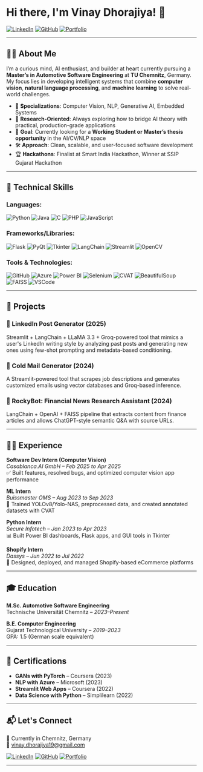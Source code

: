 # Hi there, I'm Vinay Dhorajiya! 👋

[![LinkedIn](https://img.shields.io/badge/-LinkedIn-blue?style=for-the-badge&logo=linkedin)](https://linkedin.com/in/vinay-dhorajiya-2652501b5)
[![GitHub](https://img.shields.io/badge/-GitHub-black?style=for-the-badge&logo=github)](https://github.com/Vinay)
[![Portfolio](https://img.shields.io/badge/-Portfolio-green?style=for-the-badge&logo=netlify)](https://vinaydhorajiya.netlify.app/)

---

## 🧑‍💻 About Me

I’m a curious mind, AI enthusiast, and builder at heart currently pursuing a **Master’s in Automotive Software Engineering** at **TU Chemnitz**, Germany. My focus lies in developing intelligent systems that combine **computer vision**, **natural language processing**, and **machine learning** to solve real-world challenges.

- 🧠 **Specializations**: Computer Vision, NLP, Generative AI, Embedded Systems  
- 🔬 **Research-Oriented**: Always exploring how to bridge AI theory with practical, production-grade applications  
- 🎯 **Goal**: Currently looking for a **Working Student or Master’s thesis opportunity** in the AI/CV/NLP space  
- 🛠️ **Approach**: Clean, scalable, and user-focused software development  
- 🏆 **Hackathons**: Finalist at Smart India Hackathon, Winner at SSIP Gujarat Hackathon  

---

## 🧠 Technical Skills

### Languages:
![Python](https://img.shields.io/badge/-Python-3776AB?style=flat-square&logo=python&logoColor=white)
![Java](https://img.shields.io/badge/-Java-007396?style=flat-square&logo=java)
![C](https://img.shields.io/badge/-C-A8B9CC?style=flat-square&logo=c)
![PHP](https://img.shields.io/badge/-PHP-777BB4?style=flat-square&logo=php)
![JavaScript](https://img.shields.io/badge/-JavaScript-F7DF1E?style=flat-square&logo=javascript)

### Frameworks/Libraries:
![Flask](https://img.shields.io/badge/-Flask-black?style=flat-square&logo=flask)
![PyQt](https://img.shields.io/badge/-PyQt-green?style=flat-square)
![Tkinter](https://img.shields.io/badge/-Tkinter-lightgrey?style=flat-square)
![LangChain](https://img.shields.io/badge/-LangChain-blueviolet?style=flat-square)
![Streamlit](https://img.shields.io/badge/-Streamlit-FF4B4B?style=flat-square&logo=streamlit)
![OpenCV](https://img.shields.io/badge/-OpenCV-5C3EE8?style=flat-square&logo=opencv)

### Tools & Technologies:
![GitHub](https://img.shields.io/badge/-GitHub-181717?style=flat-square&logo=github)
![Azure](https://img.shields.io/badge/-Azure-0078D4?style=flat-square&logo=microsoft-azure)
![Power BI](https://img.shields.io/badge/-PowerBI-F2C811?style=flat-square&logo=powerbi)
![Selenium](https://img.shields.io/badge/-Selenium-43B02A?style=flat-square&logo=selenium)
![CVAT](https://img.shields.io/badge/-CVAT-lightgrey?style=flat-square)
![BeautifulSoup](https://img.shields.io/badge/-BeautifulSoup-black?style=flat-square)
![FAISS](https://img.shields.io/badge/-FAISS-darkgreen?style=flat-square)
![VSCode](https://img.shields.io/badge/-VSCode-007ACC?style=flat-square&logo=visual-studio-code)

---

## 🚀 Projects

### 📝 LinkedIn Post Generator (2025)
Streamlit + LangChain + LLaMA 3.3 + Groq-powered tool that mimics a user's LinkedIn writing style by analyzing past posts and generating new ones using few-shot prompting and metadata-based conditioning.

### 📩 Cold Mail Generator (2024)
A Streamlit-powered tool that scrapes job descriptions and generates customized emails using vector databases and Groq-based inference.

### 📰 RockyBot: Financial News Research Assistant (2024)
LangChain + OpenAI + FAISS pipeline that extracts content from finance articles and allows ChatGPT-style semantic Q&A with source URLs.

---

## 🧑‍💼 Experience

**Software Dev Intern (Computer Vision)**  
*Casablanca.AI GmbH – Feb 2025 to Apr 2025*  
✅ Built features, resolved bugs, and optimized computer vision app performance

**ML Intern**  
*Buissmaster OMS – Aug 2023 to Sep 2023*  
🧪 Trained YOLOv8/Yolo-NAS, preprocessed data, and created annotated datasets with CVAT

**Python Intern**  
*Secure Infotech – Jan 2023 to Apr 2023*  
📊 Built Power BI dashboards, Flask apps, and GUI tools in Tkinter

**Shopify Intern**  
*Dassys – Jun 2022 to Jul 2022*  
🛒 Designed, deployed, and managed Shopify-based eCommerce platforms

---

## 🎓 Education

**M.Sc. Automotive Software Engineering**  
Technische Universität Chemnitz – *2023–Present*

**B.E. Computer Engineering**  
Gujarat Technological University – *2019–2023*  
GPA: 1.5 (German scale equivalent)

---

## 📜 Certifications

- **GANs with PyTorch** – Coursera (2023)  
- **NLP with Azure** – Microsoft (2023)  
- **Streamlit Web Apps** – Coursera (2022)  
- **Data Science with Python** – Simplilearn (2022)

---

## 📬 Let's Connect

📍 Currently in Chemnitz, Germany  
📧 vinay.dhorajiya19@gmail.com  

[![LinkedIn](https://img.shields.io/badge/-LinkedIn-blue?style=for-the-badge&logo=linkedin)](https://linkedin.com/in/vinay-dhorajiya-2652501b5)
[![GitHub](https://img.shields.io/badge/-GitHub-black?style=for-the-badge&logo=github)](https://github.com/Vinay)
[![Portfolio](https://img.shields.io/badge/-Portfolio-9cf?style=for-the-badge&logo=netlify)](https://vinaydhorajiya.netlify.app/)

---
